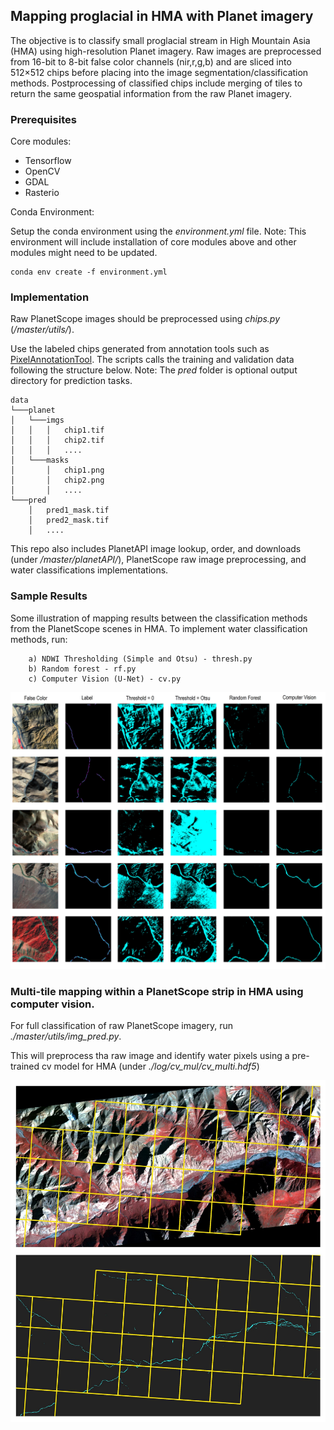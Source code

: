## Mapping proglacial in HMA with Planet imagery


The objective is to classify small proglacial stream in High Mountain Asia (HMA) using high-resolution Planet imagery. Raw images are preprocessed from 16-bit to 8-bit false color channels (nir,r,g,b) and are sliced into 512×512 chips before placing into the image segmentation/classification methods. Postprocessing of classified chips include merging of tiles to return the same geospatial information from the raw Planet imagery. 

### Prerequisites

Core modules:
* Tensorflow
* OpenCV
* GDAL
* Rasterio

Conda Environment:

Setup the conda environment using the *environment.yml* file. Note: This environment will include installation of core modules above and other modules might need to be updated.

```
conda env create -f environment.yml
```

### Implementation

Raw PlanetScope images should be preprocessed using *chips.py* (*/master/utils/*). 

Use the labeled chips generated from annotation tools such as [PixelAnnotationTool](https://github.com/abreheret/PixelAnnotationTool). The scripts calls the training and validation data following the structure below. Note: The *pred* folder is optional output directory for prediction tasks.

```
data
└───planet
│   └───imgs
│   │   │   chip1.tif
│   │   │   chip2.tif
│   │   │   ....
│   └───masks
│       │   chip1.png
│       │   chip2.png
│       │   ....
└───pred
    │   pred1_mask.tif
    │   pred2_mask.tif
    │   ....
```

This repo also includes PlanetAPI image lookup, order, and downloads (under */master/planetAPI/*), PlanetScope raw image preprocessing, and water classifications implementations.

### Sample Results

Some illustration of mapping results between the classification methods from the PlanetScope scenes in HMA. To implement water classification methods, run:

```
    a) NDWI Thresholding (Simple and Otsu) - thresh.py
    b) Random forest - rf.py
    c) Computer Vision (U-Net) - cv.py
```

![alt text](./docs/sample.jpg "Sample")


### Multi-tile mapping within a PlanetScope strip in HMA using computer vision. 

For full classification of raw PlanetScope imagery, run *./master/utils/img_pred.py*. 

This will preprocess tha raw image and identify water pixels using a pre-trained cv model for HMA (under *./log/cv_mul/cv_multi.hdf5*) 

![alt text](./docs/pred_grid.jpg "Grid")

